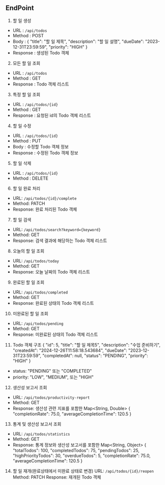 ## EndPoint
1. 할 일 생성
- URL : `/api/todos`
- Method : POST
- Body : {
  "title": "할 일 제목",
  "description": "할 일 설명",
  "dueDate": "2023-12-31T23:59:59",
  "priority": "HIGH"
  }
- Response : 생성된 Todo 객체

2. 모든 할 일 조회
- URL : `/api/todos`
- Method : GET
- Response : Todo 객체 리스트

3. 특정 할 일 조회
- URL : `/api/todos/{id}`
- Method : GET
- Response : 요청된 id의 Todo 객체 리스트

4. 할 일 수정
- URL : `/api/todos/{id}`
- Method : PUT
- Body : 수정할 Todo 객체 정보
- Response : 수정된  Todo 객체 정보

5. 할 일 삭제
- URL : `/api/todos/{id}`
- Method : DELETE

6. 할 일 완료 처리
 -  URL: `/api/todos/{id}/complete`
 -  Method: PATCH
 -  Response: 완료 처리된 Todo 객체
7. 할 일 검색
 -  URL: `/api/todos/search?keyword={keyword}`
 -  Method: GET
 -  Response: 검색 결과에 해당하는 Todo 객체 리스트
8. 오늘의 할 일 조회
 -  URL: `/api/todos/today`
 -  Method: GET
 -  Response: 오늘 날짜의 Todo 객체 리스트
9. 완료된 할 일 조회
 -  URL: `/api/todos/completed`
 -  Method: GET
 -  Response: 완료된 상태의 Todo 객체 리스트
10. 미완료된 할 일 조회
-  URL: `/api/todos/pending`
-  Method: GET
-  Response: 미완료된 상태의 Todo 객체 리스트

11. Todo 객체 구조
    {
    "id": 5,
    "title": "할 일 제목5",
    "description": "수업 준비하기",
    "createdAt": "2024-12-26T11:58:18.543684",
    "dueDate": "2023-12-31T23:59:59",
    "completedAt": null,
    "status": "PENDING",
    "priority": "HIGH"
    }
- status: "PENDING" 또는 "COMPLETED"
- priority: "LOW", "MEDIUM", 또는 "HIGH"

12. 생산성 보고서 조회
- URL: `/api/todos/productivity-report`
- Method: GET
- Response: 생산성 관련 지표를 포함한 Map<String, Double>
  {
  "completionRate": 75.0,
  "averageCompletionTime": 120.5
  }

13. 통계 및 생산성 보고서 조회
- URL: `/api/todos/statistics`
- Method: GET
- Response: 통계 정보와 생산성 보고서를 포함한 Map<String, Object>
  {
  "totalTodos": 100,
  "completedTodos": 75,
  "pendingTodos": 25,
  "highPriorityTodos": 30,
  "overdueTodos": 5,
  "completionRate": 75.0,
  "averageCompletionTime": 120.5
  }

14. 할 일 재개(완료상태에서 미완료 상태로 변경)
    URL: `/api/todos/{id}/reopen`
    Method: PATCH
    Response: 재개된 Todo 객체


